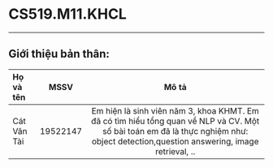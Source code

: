 # CS519.M11.KHCL
---
## Giới thiệu bản thân:

| Họ và tên|  MSSV  | Mô tả | 
| :---        |    :----:   |  :----:   |  
Cát Văn Tài | 19522147| Em hiện là sinh viên năm 3, khoa KHMT. Em đã có tìm hiểu tổng quan về NLP và CV. Một số bài toán em đã là thực nghiệm như: object detection,question answering, image retrieval, .. |




